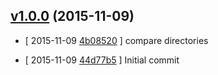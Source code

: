 <!-- LATEST 79aecdb -->

## [v1.0.0](https://github.com/zoubin/compare-directory/commit/79aecdb) (2015-11-09)

* [ 2015-11-09 [4b08520](https://github.com/zoubin/compare-directory/commit/4b08520) ] compare directories

* [ 2015-11-09 [44d77b5](https://github.com/zoubin/compare-directory/commit/44d77b5) ] Initial commit

